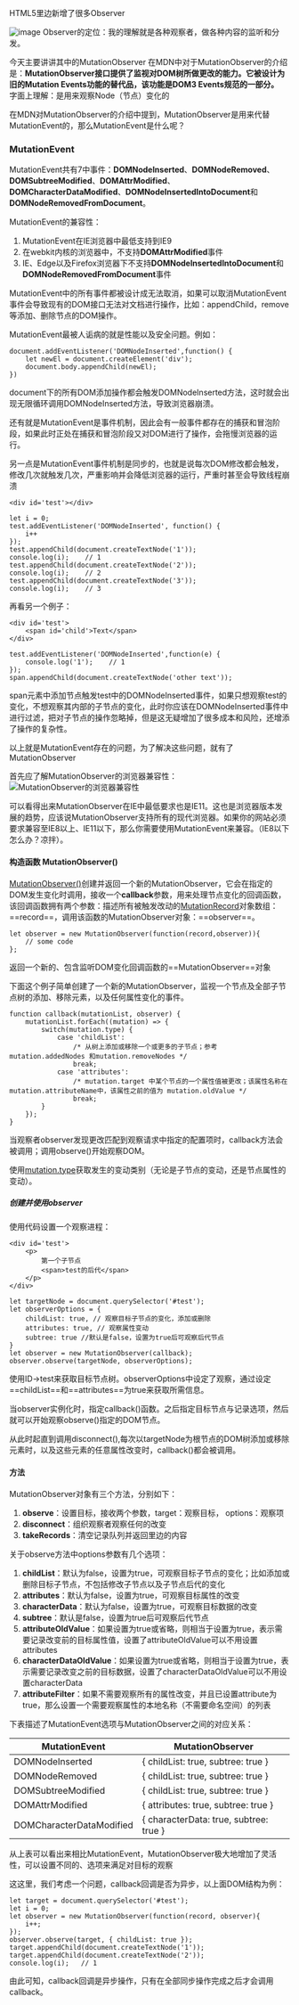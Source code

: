 HTML5里边新增了很多Observer

![image](3EB1791DB73E4267B78439E23D16E9D8)
Observer的定位：我的理解就是各种观察者，做各种内容的监听和分发。

今天主要讲讲其中的MutationObserver
在MDN中对于MutationObserver的介绍是：**MutationObserver接口提供了监视对DOM树所做更改的能力。它被设计为旧的Mutation Events功能的替代品，该功能是DOM3 Events规范的一部分。**  
字面上理解：是用来观察Node（节点）变化的  

在MDN对MutationObserver的介绍中提到，MutationObserver是用来代替MutationEvent的，那么MutationEvent是什么呢？
### MutationEvent
MutationEvent共有7中事件：**DOMNodeInserted**、**DOMNodeRemoved**、**DOMSubtreeModified**、**DOMAttrModified**、**DOMCharacterDataModified**、**DOMNodeInsertedIntoDocument**和**DOMNodeRemovedFromDocument**。

MutationEvent的兼容性：
1. MutationEvent在IE浏览器中最低支持到IE9
2. 在webkit内核的浏览器中，不支持**DOMAttrModified**事件
3. IE、Edge以及Firefox浏览器下不支持**DOMNodeInsertedIntoDocument**和**DOMNodeRemovedFromDocument**事件

MutationEvent中的所有事件都被设计成无法取消，如果可以取消MutationEvent事件会导致现有的DOM接口无法对文档进行操作，比如：appendChild，remove等添加、删除节点的DOM操作。

MutationEvent最被人诟病的就是性能以及安全问题。例如：
```
document.addEventListener('DOMNodeInserted',function() {
    let newEl = document.createElement('div');
    document.body.appendChild(newEl);
})
```
document下的所有DOM添加操作都会触发DOMNodeInserted方法，这时就会出现无限循环调用DOMNodeInserted方法，导致浏览器崩溃。

还有就是MutationEvent是事件机制，因此会有一般事件都存在的捕获和冒泡阶段，如果此时正处在捕获和冒泡阶段又对DOM进行了操作，会拖慢浏览器的运行。

另一点是MutationEvent事件机制是同步的，也就是说每次DOM修改都会触发，修改几次就触发几次，严重影响并会降低浏览器的运行，严重时甚至会导致线程崩溃
```
<div id='test'></div>
```
```
let i = 0;
test.addEventListener('DOMNodeInserted', function() {
    i++
});
test.appendChild(document.createTextNode('1'));
console.log(i);    // 1
test.appendChild(document.createTextNode('2'));
console.log(i);    // 2
test.appendChild(document.createTextNode('3'));
console.log(i);    // 3
```

再看另一个例子：
```
<div id='test'>
    <span id='child'>Text</span>
</div>
```
```
test.addEventListener('DOMNodeInserted',function(e) {
    console.log('1');    // 1
});
span.appendChild(document.createTextNode('other text'));
```
span元素中添加节点触发test中的DOMNodeInserted事件，如果只想观察test的变化，不想观察其内部的子节点的变化，此时你应该在DOMNodeInserted事件中进行过滤，把对子节点的操作忽略掉，但是这无疑增加了很多成本和风险，还增添了操作的复杂性。

以上就是MutationEvent存在的问题，为了解决这些问题，就有了MutationObserver

首先应了解MutationObserver的浏览器兼容性：
![MutationObserver的浏览器兼容性](https://www.flygoing.cn/images/2019-7-24/MutationObserver之于各浏览器的兼容性.png)

可以看得出来MutationObserver在IE中最低要求也是IE11。这也是浏览器版本发展的趋势，应该说MutationObserver支持所有的现代浏览器。如果你的网站必须要求兼容至IE8以上、IE11以下，那么你需要使用MutationEvent来兼容。（IE8以下怎么办？凉拌）。

#### 构造函数 MutationObserver()

[MutationObserver()](https://developer.mozilla.org/zh-CN/docs/Web/API/MutationObserver/MutationObserver)创建并返回一个新的MutationObserver，它会在指定的DOM发生变化时调用，接收一个**callback**参数，用来处理节点变化的回调函数，该回调函数拥有两个参数：描述所有被触发改动的[MutationRecord](https://developer.mozilla.org/zh-CN/docs/Web/API/MutationRecord)对象数组：==record==，调用该函数的MutationObserver对象：==observer==。
```
let observer = new MutationObserver(function(record,observer)){
    // some code
};
```
返回一个新的、包含监听DOM变化回调函数的==MutationObserver==对象

下面这个例子简单创建了一个新的MutationObserver，监视一个节点及全部子节点树的添加、移除元素，以及任何属性变化的事件。
```
function callback(mutationList, observer) {
    mutationList.forEach((mutation) => {
        switch(mutation.type) {
            case 'childList':
                /* 从树上添加或移除一个或更多的子节点；参考mutation.addedNodes 和mutation.removeNodes */
                break;
            case 'attributes':
                /* mutation.target 中某个节点的一个属性值被更改；该属性名称在mutation.attributeName中，该属性之前的值为 mutation.oldValue */
                break;
        }
    });
}
```
当观察者observer发现更改匹配到观察请求中指定的配置项时，callback方法会被调用；调用observe()开始观察DOM。

使用[mutation.type](https://developer.mozilla.org/zh-CN/docs/Web/API/MutationRecord/type)获取发生的变动类别（无论是子节点的变动，还是节点属性的变动）。

##### 创建并使用observer
使用代码设置一个观察进程：
```
<div id='test'>
    <p>
        第一个子节点
        <span>test的后代</span>
    </p>
</div>
```
```
let targetNode = document.querySelector('#test');
let observerOptions = {
    childList: true, // 观察目标子节点的变化，添加或删除
    attributes: true, // 观察属性变动
    subtree: true //默认是false，设置为true后可观察后代节点
}
let observer = new MutationObserver(callback);
observer.observe(targetNode, observerOptions);
```
使用ID->test来获取目标节点树。observerOptions中设定了观察，通过设定==childList==和==attributes==为true来获取所需信息。

当observer实例化时，指定callback()函数。之后指定目标节点与记录选项，然后就可以开始观察observe()指定的DOM节点。

从此时起直到调用disconnect(),每次以targetNode为根节点的DOM树添加或移除元素时，以及这些元素的任意属性改变时，callback()都会被调用。

#### 方法
MutationObserver对象有三个方法，分别如下：
1. **observe**：设置目标，接收两个参数，target：观察目标， options：观察项
2. **disconnect**：组织观察者观察任何的改变
3. **takeRecords**：清空记录队列并返回里边的内容

关于observe方法中options参数有几个选项：
1. **childList**：默认为false，设置为true，可观察目标子节点的变化；比如添加或删除目标子节点，不包括修改子节点以及子节点后代的变化
2. **attributes**：默认为false，设置为true，可观察目标属性的改变
3. **characterData**：默认为false，设置为true，可观察目标数据的改变
4. **subtree**：默认是false，设置为true后可观察后代节点
5. **attributeOldValue**：如果设置为true或省略，则相当于设置为true，表示需要记录改变前的目标属性值，设置了attributeOldValue可以不用设置attributes
6. **characterDataOldValue**：如果设置为true或省略，则相当于设置为true，表示需要记录改变之前的目标数据，设置了characterDataOldValue可以不用设置characterData
7. **attributeFilter**：如果不需要观察所有的属性改变，并且已设置attribute为true，那么设置一个需要观察属性的本地名称（不需要命名空间）的列表

下表描述了MutationEvent选项与MutationObserver之间的对应关系：

MutationEvent | MutationObserver
---|---
DOMNodeInserted | { childList: true, subtree: true }
DOMNodeRemoved | { childList: true, subtree: true }
DOMSubtreeModified | { childList: true, subtree: true }
DOMAttrModified | { attributes: true, subtree: true }
DOMCharacterDataModified | { characterData: true, subtree: true }

从上表可以看出来相比MutationEvent，MutationObserver极大地增加了灵活性，可以设置不同的、选项来满足对目标的观察

这这里，我们考虑一个问题，callback回调是否为异步，以上面DOM结构为例：
```
let target = document.querySelector('#test');
let i = 0;
let observer = new MutationObserver(function(record, observer){
    i++; 
});
observer.observe(target, { childList: true });
target.appendChild(document.createTextNode('1'));
target.appendChild(document.createTextNode('2'));
console.log(i);   // 1
```
由此可知，callback回调是异步操作，只有在全部同步操作完成之后才会调用callback。